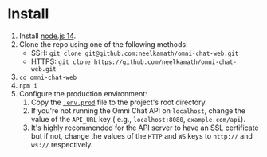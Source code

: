 # Install

1. Install [node.js 14](https://nodejs.org/en/download/).
1. Clone the repo using one of the following methods:
    - SSH: `git clone git@github.com:neelkamath/omni-chat-web.git`
    - HTTPS: `git clone https://github.com/neelkamath/omni-chat-web.git`
1. `cd omni-chat-web`
1. `npm i`
1. Configure the production environment:
    1. Copy the [`.env.prod`](docs/.env.prod) file to the project's root directory.
    1. If you're not running the Omni Chat API on `localhost`, change the value of the `API_URL` key (
       e.g., `localhost:8080`, `example.com/api`).
    1. It's highly recommended for the API server to have an SSL certificate but if not, change the values of the `HTTP`
       and `WS` keys to `http://` and `ws://` respectively.
